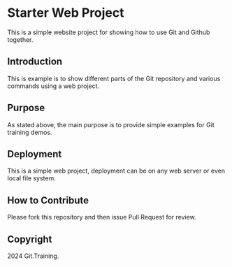 # Starter Web Project

This is a simple website project for 
showing how to use Git and Github together.

## Introduction

This is example is to show different parts of 
the Git repository and various commands using
a web project.

## Purpose

As stated above, the main purpose is to provide
simple examples for Git training demos.

## Deployment

This is a simple web project, deployment
can be on any web server or even local
file system.

## How to Contribute

Please fork this repository and then issue Pull Request for 
review.

## Copyright

2024 Git.Training.